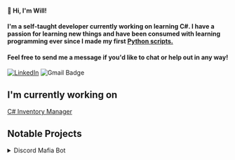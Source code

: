 #### 👋 Hi, I'm Will!

<h4>I'm a self-taught developer currently working on learning C#. I have a passion for learning new things and have been consumed with learning programming ever since I made my first <a target="_blank" href="https://github.com/WillCorrigan/automatetheboringstuffpython">Python scripts.</a></h4>


#### Feel free to send me a message if you'd like to chat or help out in any way!

<a href="https://www.linkedin.com/in/william-corrigan-8a3434a0/" target="_blank"><img src="https://img.shields.io/badge/LinkedIn-%230077B5.svg?&style=flat-square&logo=linkedin&logoColor=white" alt="LinkedIn"></a>
<img src="https://img.shields.io/badge/-Gmail-c14438?style=flat-square&amp;logo=Gmail&amp;logoColor=white&amp;link=mailto:wcorrigan90@gmail.com" alt="Gmail Badge">

## I'm currently working on
<a target="_blank" href="https://github.com/WillCorrigan/InventoryManager">C# Inventory Manager</a>

## Notable Projects
<details>
<summary>Discord Mafia Bot</summary>
<br>
  ```I created a bot for the popular app <a href="https://discord.com/">Discord</a>. This bot was coded in Python and utilises the Discord API and asynchronous Python to play the social party game of Mafia/Werewolf. Please see the readme for more information!
  
  
  - <a href="https://github.com/WillCorrigan/Discord-Bot-Testing">Github Link</a>```
</details>


<!--
**WillCorrigan/WillCorrigan** is a ✨ _special_ ✨ repository because its `README.md` (this file) appears on your GitHub profile.

Here are some ideas to get you started:

- 🔭 I’m currently working on ...
- 🌱 I’m currently learning ...
- 👯 I’m looking to collaborate on ...
- 🤔 I’m looking for help with ...
- 💬 Ask me about ...
- 📫 How to reach me: ...
- 😄 Pronouns: ...
- ⚡ Fun fact: ...
-->
